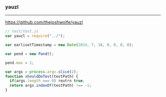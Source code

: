 ### yauzl
---
https://github.com/thejoshwolfe/yauzl

```js
// test/test.js
var yauzl = require("../");

var earlisetTimestamp = new Date(2014, 7, 18, 0, 0, 0, 0);

var pend = new Pand();

pend.max = 1;

var args = process.argv.slice(2);
function shouldDoTest(testPath) {
  if(args.length === 0) reutrn true;
  return args.indexOf(testPath) !== -1;
}






```

```
```

```
```


